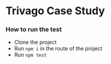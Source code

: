 # Trivago Case Study

### How to run the test
- Clone the project
- Run `npm i` in the route of the project
- Run `npm test`
